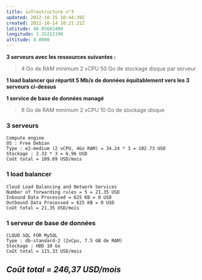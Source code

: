 ```yaml
---
title: infrastructure n°3
updated: 2022-10-15 10:44:39Z
created: 2022-10-14 10:21:21Z
latitude: 48.85661400
longitude: 2.35222190
altitude: 0.0000
---
```


**3 serveurs avec les ressources suivantes :**
> 4 Go de RAM minimum
> 2 vCPU
> 50 Go de stockage disque par serveur

**1 load balancer qui répartit 5 Mb/s de données équitablement vers les 3 serveurs ci-dessus**

**1 service de base de données managé**
> 8 Go de RAM minimum
> 2 vCPU
> 10 Go de stockage disque

### 3 serveurs
```
Compute engine
OS : Free Debian
Type : e2-medium (2 vCPU, 4Go RAM) = 34.24 * 3 = 102.73 USD
Stockage : 2.32 * 3 = 6.96 USD
Coût total = 109.69 USD/mois
```

### 1 load balancer
```
Cloud Load Balancing and Network Services
Number of forwarding rules = 5 = 21.35 USD
Inbound Data Processed = 625 KB = 0 USD
Outbound Data Processed = 625 KB = 0 USD
Coût total = 21.35 USD/mois
```

### 1 serveur de base de données
```
CLOUD SQL FOR MySQL
Type : db-standard-2 (2vCpu, 7.5 GB de RAM)
Stockage : HDD 10 Go
Coût total = 115.33 USD/mois
```

## ***Coût total = 246,37 USD/mois***
